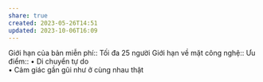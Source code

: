 ```yaml
---
share: true
created: 2023-05-26T14:51
updated: 2023-10-06T16:09
---
```

Giới hạn của bản miễn phí:: Tối đa 25 người
Giới hạn về mặt công nghệ:: 
Ưu điểm:: • Di chuyển tự do<br>• Cảm giác gần gũi như ở cùng nhau thật
